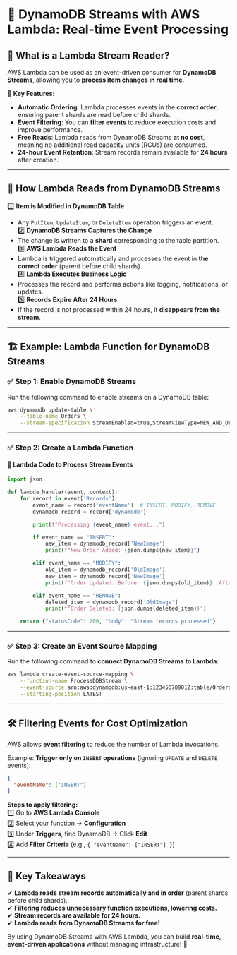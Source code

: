 # 🚀 **DynamoDB Streams with AWS Lambda: Real-time Event Processing**

## 📌 **What is a Lambda Stream Reader?**

AWS Lambda can be used as an event-driven consumer for **DynamoDB Streams**, allowing you to **process item changes in real time**.

🔹 **Key Features:**

- **Automatic Ordering**: Lambda processes events in the **correct order**, ensuring parent shards are read before child shards.
- **Event Filtering**: You can **filter events** to reduce execution costs and improve performance.
- **Free Reads**: Lambda reads from DynamoDB Streams **at no cost**, meaning no additional read capacity units (RCUs) are consumed.
- **24-hour Event Retention**: Stream records remain available for **24 hours** after creation.

---

## 🎯 **How Lambda Reads from DynamoDB Streams**

1️⃣ **Item is Modified in DynamoDB Table**

- Any `PutItem`, `UpdateItem`, or `DeleteItem` operation triggers an event.  
  2️⃣ **DynamoDB Streams Captures the Change**
- The change is written to a **shard** corresponding to the table partition.  
  3️⃣ **AWS Lambda Reads the Event**
- Lambda is triggered automatically and processes the event in **the correct order** (parent before child shards).  
  4️⃣ **Lambda Executes Business Logic**
- Processes the record and performs actions like logging, notifications, or updates.  
  5️⃣ **Records Expire After 24 Hours**
- If the record is not processed within 24 hours, it **disappears from the stream**.

---

## 🏗 **Example: Lambda Function for DynamoDB Streams**

### ✅ **Step 1: Enable DynamoDB Streams**

Run the following command to enable streams on a DynamoDB table:

```sh
aws dynamodb update-table \
    --table-name Orders \
    --stream-specification StreamEnabled=true,StreamViewType=NEW_AND_OLD_IMAGES
```

---

### ✅ **Step 2: Create a Lambda Function**

#### 📌 **Lambda Code to Process Stream Events**

```python
import json

def lambda_handler(event, context):
    for record in event['Records']:
        event_name = record['eventName']  # INSERT, MODIFY, REMOVE
        dynamodb_record = record['dynamodb']

        print(f"Processing {event_name} event...")

        if event_name == "INSERT":
            new_item = dynamodb_record['NewImage']
            print(f"New Order Added: {json.dumps(new_item)}")

        elif event_name == "MODIFY":
            old_item = dynamodb_record['OldImage']
            new_item = dynamodb_record['NewImage']
            print(f"Order Updated. Before: {json.dumps(old_item)}, After: {json.dumps(new_item)}")

        elif event_name == "REMOVE":
            deleted_item = dynamodb_record['OldImage']
            print(f"Order Deleted: {json.dumps(deleted_item)}")

    return {"statusCode": 200, "body": "Stream records processed"}
```

---

### ✅ **Step 3: Create an Event Source Mapping**

Run the following command to **connect DynamoDB Streams to Lambda**:

```sh
aws lambda create-event-source-mapping \
    --function-name ProcessDDBStream \
    --event-source arn:aws:dynamodb:us-east-1:123456789012:table/Orders/stream/2024-03-10T00:00:00.000 \
    --starting-position LATEST
```

---

## 🛠 **Filtering Events for Cost Optimization**

AWS allows **event filtering** to reduce the number of Lambda invocations.

Example: **Trigger only on `INSERT` operations** (ignoring `UPDATE` and `DELETE` events):

```json
{
  "eventName": ["INSERT"]
}
```

**Steps to apply filtering:**  
1️⃣ Go to **AWS Lambda Console**  
2️⃣ Select your function → **Configuration**  
3️⃣ Under **Triggers**, find DynamoDB → Click **Edit**  
4️⃣ Add **Filter Criteria** (e.g., `{ "eventName": ["INSERT"] }`)

---

## 🎯 **Key Takeaways**

✔ **Lambda reads stream records automatically and in order** (parent shards before child shards).  
✔ **Filtering reduces unnecessary function executions, lowering costs.**  
✔ **Stream records are available for 24 hours.**  
✔ **Lambda reads from DynamoDB Streams for free!**

By using DynamoDB Streams with AWS Lambda, you can build **real-time, event-driven applications** without managing infrastructure! 🚀
